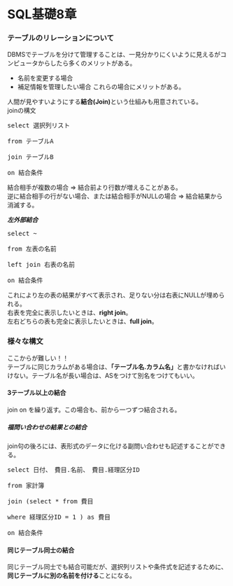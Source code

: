 # SQL基礎8章

### テーブルのリレーションについて
DBMSでテーブルを分けて管理することは、一見分かりにくいように見えるがコンピュータからしたら多くのメリットがある。
- 名前を変更する場合
- 補足情報を管理したい場合
これらの場合にメリットがある。

人間が見やすいようにする<strong>結合(Join)</strong>という仕組みも用意されている。  
joinの構文  
    <pre>select 選択列リスト  
    from テーブルA  
    join テーブルB  
    on 結合条件 </pre>
    
結合相手が複数の場合 => 結合前より行数が増えることがある。 <br>
逆に結合相手の行がない場合、または結合相手がNULLの場合 => 結合結果から消滅する。  
 
***左外部結合***  <br>
        <pre>select ~  
        from 左表の名前  
        left join 右表の名前  
        on 結合条件 </pre>
これにより左の表の結果がすべて表示され、足りない分は右表にNULLが埋められる。  
右表を完全に表示したいときは、<strong>right join</strong>。 <br>
左右どちらの表も完全に表示したいときは、<strong>full join</strong>。 <br>


### 様々な構文 <br>
ここからが難しい！！  
テーブルに同じカラムがある場合は、<strong>「テーブル名.カラム名」</strong>と書かなければいけない。テーブル名が長い場合は、ASをつけて別名をつけてもいい。

#### 3テーブル以上の結合  
join on を繰り返す。この場合も、前から一つずつ結合される。

##### 福問い合わせの結果との結合  
join句の後ろには、表形式のデータに化ける副問い合わせも記述することができる。<br>
        <pre>select 日付、　費目.名前、　費目.経理区分ID  
        from 家計簿  
        join (select * from 費目  
              where 経理区分ID = 1 ) as 費目  
        on 結合条件 </pre>
    
#### 同じテーブル同士の結合
同じテーブル同士でも結合可能だが、選択列リストや条件式を記述するために、<strong>同じテーブルに別の名前を付ける</strong>ことになる。
